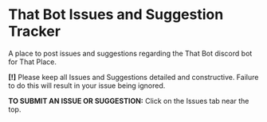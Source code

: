 # That Bot Issues and Suggestion Tracker
A place to post issues and suggestions regarding the That Bot discord bot for That Place.

**[!]** Please keep all Issues and Suggestions detailed and constructive. Failure to do this will result in your issue being ignored.

**TO SUBMIT AN ISSUE OR SUGGESTION:**
Click on the Issues tab near the top.